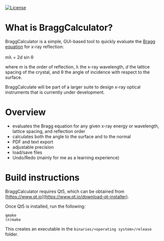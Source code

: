 [![License](https://img.shields.io/github/license/mschollmeier/BraggCalculator?style=plastic)](https://github.com/mschollmeier/BraggCalculator/LICENSE.txt)

# What is BraggCalculator?
BraggCalculator is a simple, GUI-based tool to quickly evaluate the [Bragg equation](https://en.wikipedia.org/wiki/Bragg's_law) for x-ray reflection:<br><br>
*m*&lambda; = 2*d* sin &theta;<br>

where *m* is the order of reflection, &lambda; the x-ray wavelength, *d* the lattice spacing of the crystal, and &theta; the angle of incidence with respect to the surface.

BraggCalculate will be part of a larger suite to design x-ray optical instruments that is currently under development.

# Overview
* evaluates the Bragg equation for any given x-ray energy or wavelength, lattice spacing, and reflection order
* calculates both the angle to the surface and to the normal
* PDF and text export
* adjustable precision
* load/save files
* Undo/Redo (mainly for me as a learning experience)

# Build instructions
BraggCalculator requires Qt5, which can be obtained from [https://www.qt.io](https://www.qt.io/download-qt-installer).

Once Qt5 is installed, run the following:
```
qmake
(n)make
```
This creates an executable in the `binaries/<operating system>/release` folder.

